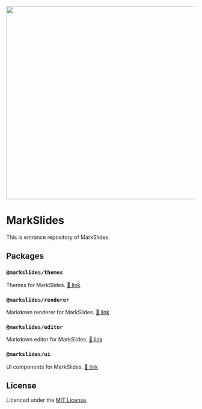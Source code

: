 <div align="center">
  <img src="https://raw.githubusercontent.com/markslides/markslides/main/apps/web/public/logo_github_readme.svg" width="512px" height="auto" />
</div>


# MarkSlides

This is entrance repository of MarkSlides.

## Packages

### `@markslides/themes`

Themes for MarkSlides.
[🔗 link](https://github.com/markslides/markslides/tree/main/packages/themes)

### `@markslides/renderer`

Markdown renderer for MarkSlides.
[🔗 link](https://github.com/markslides/markslides/tree/main/packages/renderer)

### `@markslides/editor`

Markdown editor for MarkSlides.
[🔗 link](https://github.com/markslides/markslides/tree/main/packages/editor)

### `@markslides/ui`

UI components for MarkSlides.
[🔗 link](https://github.com/markslides/markslides/tree/main/packages/ui)

## License

Licenced under the [MIT License](https://raw.githubusercontent.com/markslides/markslides/main/LICENSE).
